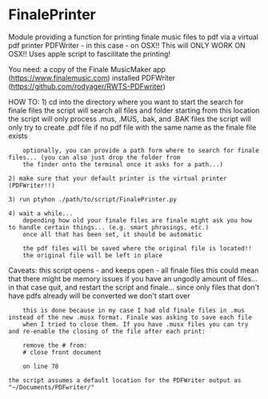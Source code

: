 # FinalePrinter

Module providing a function for printing finale music files to pdf via a virtual pdf printer
PDFWriter - in this case -  on OSX!! This will ONLY WORK ON OSX!! Uses apple script to fascilitate the printing!

You need:
    a copy of the Finale MusicMaker app (https://www.finalemusic.com)
    installed PDFWriter (https://github.com/rodyager/RWTS-PDFwriter)

HOW TO:
    1) cd into the directory where you want to start the search for finale files
        the script will search all files and folder starting from this location
        the script will only process .mus, .MUS, .bak, and .BAK files
        the script will only try to create  .pdf file if no pdf file with the same name as the finale file exists

        optionally, you can provide a path form where to search for finale files... (you can also just drop the folder from
        the finder onto the terminal once it asks for a path...)

    2) make sure that your default printer is the virtual printer (PDFWriter!!)

    3) run ptyhon ./path/to/script/FinalePrinter.py

    4) wait a while...
        depending how old your finale files are finale might ask you how to handle certain things... (e.g. smart phrasings, etc.)
        once all that has been set, it should be automatic

        the pdf files will be saved where the original file is located!!
        the original file will be left in place

Caveats:
    this script opens - and keeps open - all finale files
        this could mean that there might be memory issues if you have an ungodly amount of files...
        in that case quit, and restart the script and finale... since only files that don't have pdfs already will be converted we don't
        start over

        this is done because in my case I had old finale files in .mus instead of the new .musx format. Finale was asking to save each file
        when I tried to close them. If you have .musx files you can try and re-enable the closing of the file after each print:

        remove the # from:
        # close front document

        on line 78

    the script assumes a default location for the PDFWriter output as "~/Documents/PDFwriter/"

